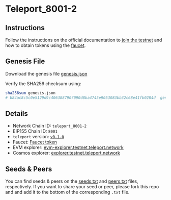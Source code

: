 # Teleport_8001-2

## Instructions

Follow the instructions on the official documentation to [join the testnet](https://chain-docs.teleport.network/testnet/join.html) and how to obtain tokens using the [faucet](https://chain-docs.teleport.network/testnet/faucet.html).

## Genesis File

Download the genesis file [genesis.json](./genesis.json)

Verify the SHA256 checksum using:

```bash
sha256sum genesis.json
# b84ac8c5c0e5129d9c4063887907090d8ba4745e9053083bb32c68e41fb0284d  genesis.json
```

## Details

- Network Chain ID: `teleport_8001-2`
- EIP155 Chain ID: `8001`
- `teleport` version: [`v0.1.0`](https://github.com/teleport-network/teleport-releases/tree/main/binary/v0.1.0)
- Faucet: [Faucet token](https://chain-docs.teleport.network/testnet/faucet.html)
- EVM explorer: [evm-explorer.testnet.teleport.network](https://evm-explorer.testnet.teleport.network/)
- Cosmos explorer: [explorer.testnet.teleport.network](https://explorer.testnet.teleport.network/#/teleport)

## Seeds & Peers

You can find seeds & peers on the [seeds.txt](./seeds.txt) and [peers.txt](./peers.txt) files, respectively. If you want to share your seed or peer, please fork this repo and and add it to the bottom of the corresponding `.txt` file.

